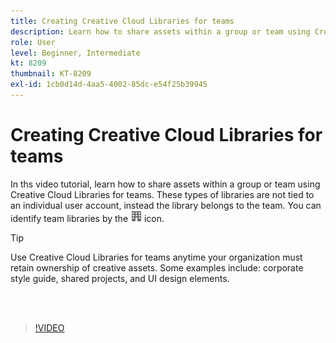 ```yaml
---
title: Creating Creative Cloud Libraries for teams
description: Learn how to share assets within a group or team using Creative Cloud Libraries for teams
role: User
level: Beginner, Intermediate
kt: 8209
thumbnail: KT-8209
exl-id: 1cb0d14d-4aa5-4002-85dc-e54f25b39945
---
```

# Creating Creative Cloud Libraries for teams

 In ths video tutorial, learn how to share assets within a group or team using Creative Cloud Libraries for teams. These types of libraries are not tied to an individual user account, instead the library belongs to the team. You can identify team libraries by the ![building image](assets/Smock_Building_18_N.png) icon. 

 >[!TIP]
 >
 >Use Creative Cloud Libraries for teams anytime your organization must retain ownership of creative assets. Some examples include: corporate style guide, shared projects, and UI design elements.
 
 <br>&nbsp;

>[!VIDEO](https://video.tv.adobe.com/v/335325?hidetitle=true)
